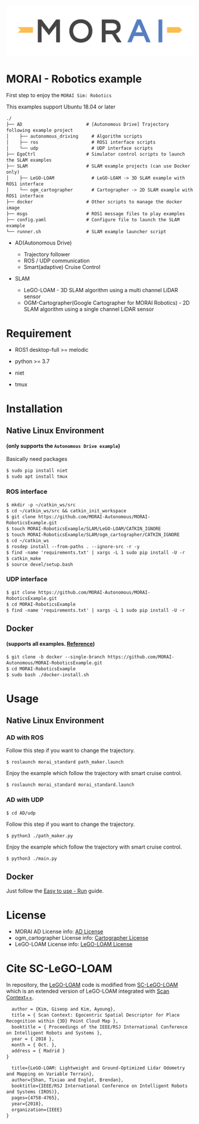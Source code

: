 [![MORAILog](./docs/MORAI_Logo.png)](https://www.morai.ai)
===
# MORAI - Robotics example

First step to enjoy the `MORAI Sim: Robotics`

This examples support Ubuntu 18.04 or later
```
./
├── AD                        # [Autonomous Drive] Trajectory following example project
│    ├── autonomous_driving     # Algorithm scripts
│    ├── ros                    # ROS1 interface scripts
│    └── udp                    # UDP interface scripts
├── EgoCtrl                   # Simulator control scripts to launch the SLAM examples
├── SLAM                      # SLAM example projects (can use Docker only)
│    ├── LeGO-LOAM              # LeGO-LOAM -> 3D SLAM example with ROS1 interface
│    └── ogm_cartographer       # Cartographer -> 2D SLAM example with ROS1 interface
├── docker                    # Other scripts to manage the docker image
├── msgs                      # ROS1 message files to play examples
├── config.yaml               # Configure file to launch the SLAM example
└── runner.sh                 # SLAM example launcher script
```

- AD(Autonomous Drive)
  - Trajectory follower
  - ROS / UDP communication
  - Smart(adaptive) Cruise Control

- SLAM
  - LeGO-LOAM - 3D SLAM algorithm using a multi channel LiDAR sensor
  - OGM-Cartographer(Google Cartographer for MORAI Robotics) - 2D SLAM algorithm using a single channel LiDAR sensor

# Requirement

- ROS1 desktop-full >= melodic

- python >= 3.7

- niet

- tmux

# Installation

## Native Linux Environment 
#### (only supports the `Autonomous Drive example`)
Basically need packages
```
$ sudo pip install niet
$ sudo apt install tmux
```
### ROS interface
```
$ mkdir -p ~/catkin_ws/src
$ cd ~/catkin_ws/src && catkin_init_workspace
$ git clone https://github.com/MORAI-Autonomous/MORAI-RoboticsExample.git
$ touch MORAI-RoboticsExample/SLAM/LeGO-LOAM/CATKIN_IGNORE
$ touch MORAI-RoboticsExample/SLAM/ogm_cartographer/CATKIN_IGNORE
$ cd ~/catkin_ws
$ rosdep install --from-paths . --ignore-src -r -y
$ find -name 'requirements.txt' | xargs -L 1 sudo pip install -U -r
$ catkin_make
$ source devel/setup.bash
```

### UDP interface
```
$ git clone https://github.com/MORAI-Autonomous/MORAI-RoboticsExample.git
$ cd MORAI-RoboticsExample
$ find -name 'requirements.txt' | xargs -L 1 sudo pip install -U -r
```

## Docker 

#### (supports all examples. [Reference](https://github.com/MORAI-Autonomous/MORAI-RoboticsExample/tree/docker#clone-example-branch))
```
$ git clone -b docker --single-branch https://github.com/MORAI-Autonomous/MORAI-RoboticsExample.git
$ cd MORAI-RoboticsExample
$ sudo bash ./docker-install.sh
```

# Usage
## Native Linux Environment

### AD with ROS
Follow this step if you want to change the trajectory.
```
$ roslaunch morai_standard path_maker.launch
```

Enjoy the example which follow the trajectory with smart cruise control.
```
$ roslaunch morai_standard morai_standard.launch
```

### AD with UDP
```
$ cd AD/udp
```
Follow this step if you want to change the trajectory.
```
$ python3 ./path_maker.py
```

Enjoy the example which follow the trajectory with smart cruise control.
```
$ python3 ./main.py
```

## Docker
Just follow the [Easy to use - Run](https://github.com/MORAI-Autonomous/MORAI-RoboticsExample/tree/docker#run) guide.

# License
- MORAI AD License info:  [AD License](./docs/License.md)
- ogm_cartographer License info:  [Cartographer License](./SLAM/ogm_cartographer/LICENSE)
- LeGO-LOAM License info:  [LeGO-LOAM License](./SLAM/LeGO-LOAM/LICENSE)

# Cite SC-LeGO-LOAM
In repository, the [LeGO-LOAM](https://github.com/MORAI-Autonomous/MORAI-RoboticsExample/tree/main/SLAM/LeGO-LOAM) code is modified from [SC-LeGO-LOAM](https://github.com/irapkaist/SC-LeGO-LOAM) which is an extended version of LeGO-LOAM integrated with [Scan Context++](https://github.com/irapkaist/scancontext).
```@INPROCEEDINGS { gkim-2018-iros,
  author = {Kim, Giseop and Kim, Ayoung},
  title = { Scan Context: Egocentric Spatial Descriptor for Place Recognition within {3D} Point Cloud Map },
  booktitle = { Proceedings of the IEEE/RSJ International Conference on Intelligent Robots and Systems },
  year = { 2018 },
  month = { Oct. },
  address = { Madrid }
}
```
```@inproceedings{legoloam2018,
  title={LeGO-LOAM: Lightweight and Ground-Optimized Lidar Odometry and Mapping on Variable Terrain},
  author={Shan, Tixiao and Englot, Brendan},
  booktitle={IEEE/RSJ International Conference on Intelligent Robots and Systems (IROS)},
  pages={4758-4765},
  year={2018},
  organization={IEEE}
}
```
